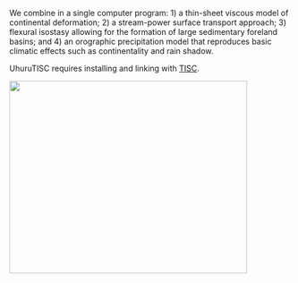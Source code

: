 We combine in a single computer program: 1) a thin-sheet viscous model of continental deformation; 2) a stream-power surface transport approach; 3) flexural isostasy allowing for the formation of large sedimentary foreland basins; and 4) an orographic precipitation model that reproduces basic climatic effects such as continentality and rain shadow.

UhuruTISC requires installing and linking with [TISC](https://code.google.com/p/tisc/).

<a href='http://www.youtube.com/watch?feature=player_embedded&v=eqJju90SIxk' target='_blank'><img src='http://img.youtube.com/vi/eqJju90SIxk/0.jpg' width='425' height=344 /></a>